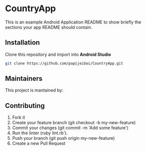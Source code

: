 # CountryApp

This is an example Android Application README to show briefly the sections your app README should contain.

## Installation
Clone this repository and import into **Android Studio**
```bash
git clone https://github.com/papijeiboi/CountryApp.git
```

## Maintainers
This project is mantained by:


## Contributing

1. Fork it
2. Create your feature branch (git checkout -b my-new-feature)
3. Commit your changes (git commit -m 'Add some feature')
4. Run the linter (ruby lint.rb').
5. Push your branch (git push origin my-new-feature)
6. Create a new Pull Request
